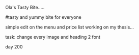 Ola's Tasty Bite.....

#tasty and yummy bite for everyone 

simple edit on the menu and price list
working on my thesis...
 
task: change every image and heading 2 font 

day 200
